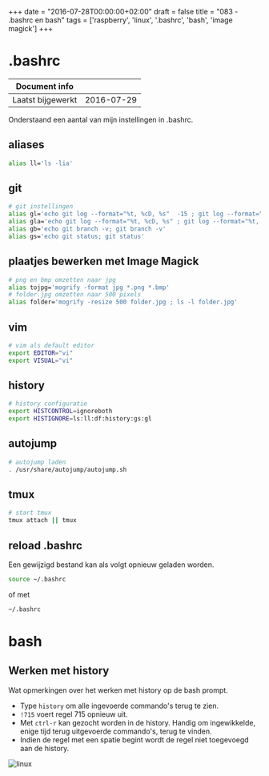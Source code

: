 +++
date = "2016-07-28T00:00:00+02:00"
draft = false
title = "083 - .bashrc en bash"
tags = ['raspberry', 'linux', '.bashrc', 'bash', 'image magick']
+++

# .bashrc


| Document info       |                   |
|---------------------|-------------------|
| Laatst bijgewerkt   | 2016-07-29        |


Onderstaand een aantal van mijn instellingen in .bashrc.

## aliases
```bash
alias ll='ls -lia'
```

## git
```bash
# git instellingen
alias gl='echo git log --format="%t, %cD, %s"  -15 ; git log --format="%t, %cD, %s"  -15'
alias gla='echo git log --format="%t, %cD, %s" ; git log --format="%t, %cD, %s" '
alias gb='echo git branch -v; git branch -v'
alias gs='echo git status; git status'
```

## plaatjes bewerken met Image Magick
```bash
# png en bmp omzetten naar jpg
alias tojpg='mogrify -format jpg *.png *.bmp'
# folder.jpg omzetten naar 500 pixels
alias folder='mogrify -resize 500 folder.jpg ; ls -l folder.jpg'
```


## vim
```bash
# vim als default editor
export EDITOR="vi"
export VISUAL="vi"
```


## history
```bash
# history configuratie
export HISTCONTROL=ignoreboth
export HISTIGNORE=ls:ll:df:history:gs:gl
```

## autojump
```bash
# autojump laden
. /usr/share/autojump/autojump.sh
```


## tmux
```bash
# start tmux
tmux attach || tmux
```

## reload .bashrc
Een gewijzigd bestand kan als volgt opnieuw geladen worden.
```bash
source ~/.bashrc
```
of met 
```bash
~/.bashrc
```

# bash

## Werken met history
Wat opmerkingen over het werken met history op de bash prompt.

* Type `history` om alle ingevoerde commando's terug te zien.
* `!715` voert regel 715 opnieuw uit.
* Met `ctrl-r` kan gezocht worden in de history. Handig om ingewikkelde, enige tijd terug uitgevoerde commando's, terug te
vinden.
* Indien de regel met een spatie begint wordt de regel niet toegevoegd aan de history.


![linux](/img/logo_linux.jpg)


